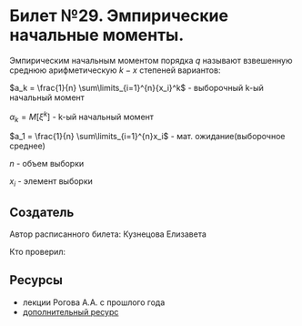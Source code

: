 # Билет №29. Эмпирические начальные моменты.
Эмпирическим начальным моментом порядка $q$ называют взвешенную среднюю арифметическую $k-x$ степеней вариантов:

$a_k = \frac{1}{n} \sum\limits_{i=1}^{n}{x_i}^k$ - выборочный k-ый начальный момент

$\alpha_k = M[\xi^k]$ - k-ый начальный момент

$a_1 = \frac{1}{n} \sum\limits_{i=1}^{n}x_i$ - мат. ожидание(выборочное среднее)

$n$ - объем выборки

$x_i$ - элемент выборки

## Создатель

Автор расписанного билета: Кузнецова Елизавета

Кто проверил:


## Ресурсы
- лекции Рогова А.А. с прошлого года
- [дополнительный ресурс](https://studfile.net/preview/5567947/page:7/)
